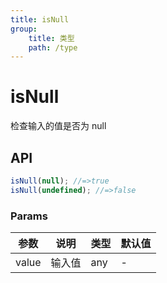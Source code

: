 ```yaml
---
title: isNull
group:
    title: 类型
    path: /type
---
```


# isNull

检查输入的值是否为 null

## API

```ts
isNull(null); //=>true
isNull(undefined); //=>false
```

### Params

| 参数  | 说明   | 类型 | 默认值 |
| ----- | ------ | ---- | ------ |
| value | 输入值 | any  | -      |
